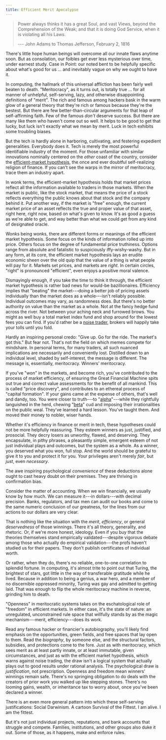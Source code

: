 ```yaml
---
title: Efficient Merit Apocalypse
---
```


> Power always thinks it has a great Soul, and vast Views, beyond the Comprehension of the Weak; and that it is doing God Service, when it is violating all his Laws.
>
> --- John Adams to Thomas Jefferson, February 2, 1816

There's little hope human beings will overcome all our innate flaws anytime soon.  But as consolation, our foibles get ever less mysterious over time, under earnest study.  Case in Point: our noted bent to be helpfully specific about what's good for us ... and inevitably vague on why we ought to have it.

In computing, the hallmark of this universal affliction has been fairly well beaten to death.  "Meritocracy", as it turns out, is totally true ... for all manner of unhelpful, self-serving, lazy, and otherwise disappointing definitions of "merit".  The rich and famous among hackers bask in the warm glow of a general theory that they're rich or famous because they're the bestest.  But there are few better-than-circular arguments for that leap of self-affirming faith.  Few of the famous _don't_ deserve success.  But there are many like them who haven't come out so well.  It helps to be good to get that lucky, but luck isn't exactly what we mean by merit.  Luck in tech exhibits some troubling biases.

But the tech is hardly alone in harboring, cultivating, and festering expedient generalities.  Everybody does it.  Tech is merely the most powerful identifiable industry of the moment.  For those unfamiliar with similar innovations nominally centered on the _other_ coast of the country, consider the [efficient-market hypothesis](https://en.wikipedia.org/wiki/Efficient-market_hypothesis?wprov=srpw1_0), the once and ever doubtful self-realizing religion of finance.  If you can't see the warps in the mirror of meritocracy, trace them an industry apart.

In wonk terms, the efficient-market hypothesis holds that market prices reflect all the information available to traders in those markets.  When the market is public, like the stock market, that means the price of a stock reflects everything the public knows about that stock and the company behind it.  Put another way, if the market is "free" enough, the current market price of an asset reflects the true and proper value of that asset, right here, right now, based on what's given to know.  It's as good a guess as we're able to get, and way better than what we could get from any kind of designated oracle.

Wonks being wonks, there are different forms or meanings of the efficient market hypothesis.  Some focus on the kinds of information rolled up into price.  Others focus on the degree of fundamental price truthiness.  Options range from absolute and fatalistic to suspiciously iffy-wishy-washy.  But in any form, at its core, the efficient market hypothesis lays an erudite economic sheen over the old quip that the value of a thing is what people will pay for it.  Markets set prices, and markets are _right_.  In certain circles, "right" is pronounced "efficient", even enjoys a positive moral valence.

Dismayingly enough, if you take the time to think it through, the efficient market hypothesis is rather bad news for would-be bazillionaires.  Efficiency implies that "beating" the market---doing a better job of pricing assets individually than the market does as a whole---isn't reliably possible.  Individual outcomes may vary, as randomness does.  But there's no better authority on value than the market as a whole.  Not at the fancy hedge fund across the river.  Not between your aching neck and furrowed brows.  You might as well buy a total market index fund and shop around for the lowest fees you can find.  If you'd rather be a [noise trader](https://en.wikipedia.org/wiki/Noise_trader), brokers will happily take your tolls until you fold.

Hardly an inspiring personal credo:  "Give up.  Go for the ride.  The market's got this."  But fear not.  That's not the field on which memes compete for mindshare.  In personal terms, for many traders, all such nuanced implications are necessarily and conveniently lost.  Distilled down to an individual level, shaded by self-interest, the message is different.  The message is, essentially, meritocracy.  Winners' meritocracy.

If you've "won" in the markets, and become rich, you've contributed to the process of market efficiency, of ensuring the Great Financial Machine spits out true and correct value assessments for the benefit of all mankind.  This is called "price discovery", and contributes to an ethereal process of "capital formation".  If your gains came at the expense of others, that's well and dandy, too.  You were closer to truth---to "[alpha](https://en.wikipedia.org/wiki/Alpha_(finance))"---while they rightfully languished in the herd, chewing "[beta](https://en.wikipedia.org/wiki/Beta_(finance))" cud and imposing their irrationalities on the public weal.  They've learned a hard lesson.  You've taught them.  And moved their money to nobler, wiser hands.

Whether it's efficiency in finance or merit in tech, these hypotheses could not be more helpfully reassuring.  They esteem winners as just, justified, and prosocial.  They decry losers as unworthy, flawed, and deserving.  They encapsulate, in pithy phrases, a pleasantly simple, emergent esteem of not just individual plays and outcomes, but the system as a whole.  As a winner, you deserved what you won, full stop.  And the world should be grateful to give it to you and protect it for you.  Your privileges aren't merely _fair_, but _just_, even _necessary_.

The awe inspiring psychological _convenience_ of these deductions alone ought to cast heavy doubt on their premises.  They are thriving in confirmation bias.

Consider the matter of accounting.  When we win financially, we usually know by how much.  We can measure it---in dollars---with decimal precision.  Banks, regulators, and tax men can audit our books and come to the same numeric conclusion of our greatness, for the lines from our actions to our dollars are very clear.

That is nothing like the situation with the _merit_, _efficiency_, or general _deservedness_ of those winnings.  There it's all theory, generality, and rhetoric.  Or, if we're more honest, ideology.  Even if you buy that the theories themselves stand empirically validated---despite vigorous debate among those who actually do empirical validation---the profs haven't studied us for their papers.  They don't publish certificates of individual worth.

Or rather, when they do, there's no reliable, one-to-one correlation to splendid fortune.  In computing, it's almost trite to point out that Turing, the brightest of stars, got little in the way of transferable gratitude while he lived.  Because in addition to being a genius, a war hero, and a member of no discernible oppressed minority, Turing was gay and admitted to getting laid.  That was enough to flip the whole meritocracy machine in reverse, grinding him to death.

"Openness" in meritocratic systems takes on the eschatological role of "freedom" in efficient markets.  In either case, it's the state of nature: an unregulated, unconstrained rule space that willfully stands by as the magic mechanism---merit, efficiency---does its work.

Read any famous hacker or financier's autobiography, you'll likely find emphasis on the opportunities, green fields, and free spaces that lay open to them.  Read the _biography_, by someone else, and the structural factors, subsidies, and protections come to the fore.  Just as with meritocracy, which sees merit as at least partly innate, or at least immutable, given circumstances, and just as with the efficient market hypothesis, which warns against noise trading, the draw isn't a logical system that actually plays out to good results under rational analysis.  The psychological draw is _justification_, not prescription.  Openness and freedom mean winners' winnings remain safe.  There's no springing obligation to do deals with the creators of prior work you walked up like stepping stones.  There's no looming gains, wealth, or inheritance tax to worry about, once you've been declared a winner.

There is an even more general pattern into which these self-serving justifications: Social Darwinism.  A cartoon Survival of the Fittest.  I am alive.  I am the fittest.

But it's not just individual projects, reputations, and bank accounts that struggle and compete.  Families, institutions, and other groups also duke it out.  Some of those, as it happens, make and enforce rules.